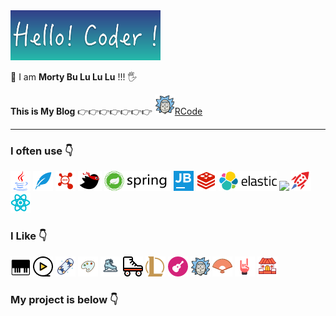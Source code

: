 
 <img src="https://raw.githubusercontent.com/MortyCode/image/master/hello2.png"  height="80" width="240">
 
 🤔 I am **Morty Bu Lu Lu Lu** !!!    🖐


**This is My Blog** 👉👉👉👉👉👉👉 [![](https://raw.githubusercontent.com/MortyCode/image/master/like/rick.png)](https://www.rcode.top)[RCode](https://www.rcode.top/)

---
### I often use 👇
[![](https://raw.githubusercontent.com/MortyCode/image/master/java.png)](https://www.java.com/) 
[![](https://raw.githubusercontent.com/MortyCode/image/master/maven.png)](https://maven.apache.org/)
[![](https://raw.githubusercontent.com/MortyCode/image/master/mq.png)](https://github.com/MortyCode/HsMq)
[![](https://raw.githubusercontent.com/MortyCode/image/master/mybatis.png)]()
[![](https://raw.githubusercontent.com/MortyCode/image/master/spring.png)](https://spring.io/)
[![](https://raw.githubusercontent.com/MortyCode/image/master/JetBrains.png)](https://plugins.jetbrains.com/author/1de3a924-ba06-4c2a-a324-72928c2ece99) 
[![](https://raw.githubusercontent.com/MortyCode/image/master/Redis.png)](https://redis.io/)
[![](https://raw.githubusercontent.com/MortyCode/image/master/elastic.png)](https://www.elastic.co/)
[![](https://raw.githubusercontent.com/MortyCode/image/master/mysql.png)](https://www.mysql.com/)
[![](https://raw.githubusercontent.com/MortyCode/image/master//RocketMQ.png)](http://rocketmq.apache.org/)
[![](https://raw.githubusercontent.com/MortyCode/image/master/react.png)](https://reactjs.org/)


### I Like 👇
[![](https://raw.githubusercontent.com/MortyCode/image/master/like/dzq.png)]()
[![](https://raw.githubusercontent.com/MortyCode/image/master/like/dy.png)]()
[![](https://raw.githubusercontent.com/MortyCode/image/master/like/hb.png)]()
[![](https://raw.githubusercontent.com/MortyCode/image/master/like/hh.png)]()
[![](https://raw.githubusercontent.com/MortyCode/image/master/like/hhuab.png)]()
[![](https://raw.githubusercontent.com/MortyCode/image/master/like/lh.png)]()
[![](https://raw.githubusercontent.com/MortyCode/image/master/like/lol.png)]()
[![](https://raw.githubusercontent.com/MortyCode/image/master/like/my.png)]()
[![](https://raw.githubusercontent.com/MortyCode/image/master/like/rick.png)]()
[![](https://raw.githubusercontent.com/MortyCode/image/master/like/xs.png)]()
[![](https://raw.githubusercontent.com/MortyCode/image/master/like/yg.png)]()
[![](https://raw.githubusercontent.com/MortyCode/image/master/like/zzf.png)]()

### My project is below  👇
